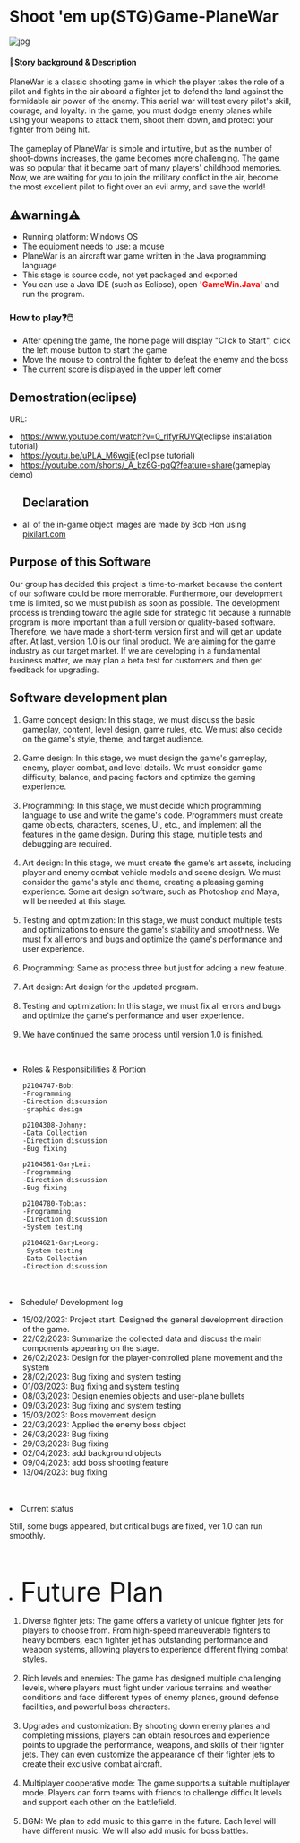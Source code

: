 <h1><strong>Shoot 'em up(STG)Game-PlaneWar</strong></h1>
<img src="1BBCC9C8-085F-4729-9766-D8A72C2BA945.jpeg" alt="jpg">

<h4>💬Story background & Description</h4>
PlaneWar is a classic shooting game in which the player takes the role of a pilot and fights in the air aboard a fighter jet to defend the land against the formidable air power of the enemy. This aerial war will test every pilot's skill, courage, and loyalty. In the game, you must dodge enemy planes while using your weapons to attack them, shoot them down, and protect your fighter from being hit. 
<br></br>
The gameplay of PlaneWar is simple and intuitive, but as the number of shoot-downs increases, the game becomes more challenging. The game was so popular that it became part of many players' childhood memories. Now, we are waiting for you to join the military conflict in the air, become the most excellent pilot to fight over an evil army, and save the world! 

<h2>⚠️warning⚠️</h2>
<ul>
<li> Running platform: Windows OS </li>
<li> The equipment needs to use: a mouse </li>
<li> PlaneWar is an aircraft war game written in the Java programming language</li>
<li> This stage is source code, not yet packaged and exported </li>
<li> You can use a Java IDE (such as Eclipse), open <font color="red"><strong>'GameWin.Java'</font></strong> and run the program. </li>


</ul>

<h3>How to play❓🖱️</h3>
<ul>
  <li> After opening the game, the home page will display "Click to Start", click the left mouse button to start the game</li>
  <li> Move the mouse to control the fighter to defeat the enemy and the boss</li>
  <li>  The current score is displayed in the upper left corner  </li>
 </ul>
 
 
 
 </ol>
 <h2>Demostration(eclipse)</h2>
 <p>URL:</p>
 <li> <a href="https://www.youtube.com/watch?v=0_rIfyrRUVQ">https://www.youtube.com/watch?v=0_rIfyrRUVQ</a>(eclipse installation tutorial)</li>
 <li> <a href="https://youtu.be/uPLA_M6wgiE">https://youtu.be/uPLA_M6wgiE</a>(eclipse tutorial)</li>
 <li> <a href="https://youtube.com/shorts/_A_bz6G-pqQ?feature=share">https://youtube.com/shorts/_A_bz6G-pqQ?feature=share</a>(gameplay demo)</li>
</ol>

<ul>
<h2>Declaration</h2>
  <li>all of the in-game object images are made by Bob Hon using <a href="https://www.pixilart.com/">pixilart.com</a></li>
</ul>

<h2>Purpose of this Software</h2>
<div>
  <p>Our group has decided this project is time-to-market because the content of our software could be more memorable. Furthermore, our development time is limited, so we must publish as soon as possible. The development process is trending toward the agile side for strategic fit because a runnable program is more important than a full version or quality-based software. Therefore, we have made a short-term version first and will get an update after. At last, version 1.0 is our final product. We are aiming for the game industry as our target market. If we are developing in a fundamental business matter, we may plan a beta test for customers and then get feedback for upgrading.</p>
</div>


<h2>Software development plan</h2>
<ol>
  
<li>   Game concept design: In this stage, we must discuss the basic gameplay, content, level design, game rules, etc. We must also decide on the game's style, theme, and target audience.  </li>
  <br>
  
  <li>Game design: In this stage, we must design the game's gameplay, enemy, player combat, and level details. We must consider game difficulty, balance, and pacing factors and optimize the gaming experience.</li>
  <br>
  
  <li>  Programming: In this stage, we must decide which programming language to use and write the game's code. Programmers must create game objects, characters, scenes, UI, etc., and implement all the features in the game design. During this stage, multiple tests and debugging are required.  </li>
  <br>
  
  <li> Art design: In this stage, we must create the game's art assets, including player and enemy combat vehicle models and scene design. We must consider the game's style and theme, creating a pleasing gaming experience. Some art design software, such as Photoshop and Maya, will be needed at this stage.
   </li><br>
  
  <li>   Testing and optimization: In this stage, we must conduct multiple tests and optimizations to ensure the game's stability and smoothness. We must fix all errors and bugs and optimize the game's performance and user experience. </li>
   <br>
  <li>  Programming: Same as process three but just for adding a new feature.  </li>
  <br>
  
  <li> Art design: Art design for the updated program.
   </li><br>
  
  <li> Testing and optimization: In this stage, we must fix all errors and bugs and optimize the game's performance and user experience.</li><br>
  
 <li> We have continued the same process until version 1.0 is finished.</li>
 
</ol>  
<br>
<ul>
  <li>Roles & Responsibilities & Portion</li>
  <div>
      
   
    p2104747-Bob:
    -Programming
    -Direction discussion
    -graphic design
    
    p2104308-Johnny:
    -Data Collection
    -Direction discussion
    -Bug fixing
    
    p2104581-GaryLei:
    -Programming
    -Direction discussion
    -Bug fixing
    
    p2104780-Tobias:
    -Programming
    -Direction discussion
    -System testing
    
    p2104621-GaryLeong:
    -System testing
    -Data Collection
    -Direction discussion
   
  </div>
    
</ul>
  <br><br>
  
  <li>Schedule/ Development log</li>
  <ul>
    <li>15/02/2023: Project start. Designed the general development direction of the game.</li>
    <li>22/02/2023: Summarize the collected data and discuss the main components appearing on the stage.</li>
    <li>26/02/2023: Design for the player-controlled plane movement and the system</li>
    <li>28/02/2023: Bug fixing and system testing</li>
    <li>01/03/2023: Bug fixing and system testing</li>
    <li>08/03/2023: Design enemies objects and user-plane bullets</li>
    <li>09/03/2023: Bug fixing and system testing</li>
    <li>15/03/2023: Boss movement design</li>
    <li>22/03/2023: Applied the enemy boss object</li>
    <li>26/03/2023: Bug fixing</li>
    <li>29/03/2023: Bug fixing</li>
    <li>02/04/2023: add background objects</li>
    <li>09/04/2023: add boss shooting feature</li>
    <li>13/04/2023: bug fixing</li>
  </ul>
  <br><br>
  
  
  <li>Current status</li>
  <p>Still, some bugs appeared, but critical bugs are fixed, ver 1.0 can run smoothly.</p>
  <br><br>
  
  
  <font size ="24"><li>Future Plan</li></font>
  <ol>
  <li>Diverse fighter jets: The game offers a variety of unique fighter jets for players to choose from. From high-speed maneuverable fighters to heavy bombers, each fighter jet has outstanding performance and weapon systems, allowing players to experience different flying combat styles.</li><br>
  <li>Rich levels and enemies: The game has designed multiple challenging levels, where players must fight under various terrains and weather conditions and face different types of enemy planes, ground defense facilities, and powerful boss characters.</li><br>
  <li>Upgrades and customization: By shooting down enemy planes and completing missions, players can obtain resources and experience points to upgrade the performance, weapons, and skills of their fighter jets. They can even customize the appearance of their fighter jets to create their exclusive combat aircraft.</li><br>
  <li>Multiplayer cooperative mode: The game supports a suitable multiplayer mode. Players can form teams with friends to challenge difficult levels and support each other on the battlefield.</li><br>
  <li>BGM: We plan to add music to this game in the future. Each level will have different music. We will also add music for boss battles.</li>
  </ol>
</ul>
<br><br>
